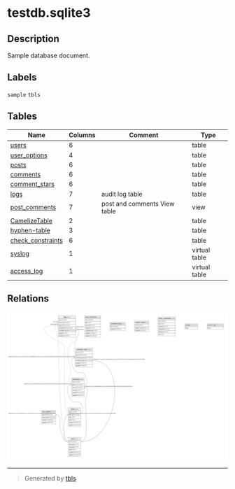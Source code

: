 # testdb.sqlite3

## Description

Sample database document.

## Labels

`sample` `tbls`

## Tables

| Name | Columns | Comment | Type |
| ---- | ------- | ------- | ---- |
| [users](users.md) | 6 |  | table |
| [user_options](user_options.md) | 4 |  | table |
| [posts](posts.md) | 6 |  | table |
| [comments](comments.md) | 6 |  | table |
| [comment_stars](comment_stars.md) | 6 |  | table |
| [logs](logs.md) | 7 | audit log table | table |
| [post_comments](post_comments.md) | 7 | post and comments View table | view |
| [CamelizeTable](CamelizeTable.md) | 2 |  | table |
| [hyphen-table](hyphen-table.md) | 3 |  | table |
| [check_constraints](check_constraints.md) | 6 |  | table |
| [syslog](syslog.md) | 1 |  | virtual table |
| [access_log](access_log.md) | 1 |  | virtual table |

## Relations

![er](schema.png)

---

> Generated by [tbls](https://github.com/k1LoW/tbls)
